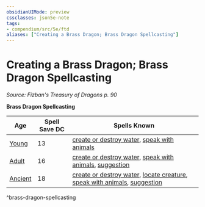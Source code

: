 ```yaml
---
obsidianUIMode: preview
cssclasses: json5e-note
tags:
- compendium/src/5e/ftd
aliases: ["Creating a Brass Dragon; Brass Dragon Spellcasting"]
---
```

# Creating a Brass Dragon; Brass Dragon Spellcasting
*Source: Fizban's Treasury of Dragons p. 90* 

**Brass Dragon Spellcasting**

| Age | Spell Save DC | Spells Known |
|-----|---------------|--------------|
| [Young](5E2014官方资源/bestiary/dragon/young-brass-dragon.md) | 13 | [create or destroy water](5E2014官方资源/spells/create-or-destroy-water.md), [speak with animals](5E2014官方资源/spells/speak-with-animals.md) |
| [Adult](5E2014官方资源/bestiary/dragon/adult-brass-dragon.md) | 16 | [create or destroy water](5E2014官方资源/spells/create-or-destroy-water.md), [speak with animals](5E2014官方资源/spells/speak-with-animals.md), [suggestion](5E2014官方资源/spells/suggestion.md) |
| [Ancient](5E2014官方资源/bestiary/dragon/ancient-brass-dragon.md) | 18 | [create or destroy water](5E2014官方资源/spells/create-or-destroy-water.md), [locate creature](5E2014官方资源/spells/locate-creature.md), [speak with animals](5E2014官方资源/spells/speak-with-animals.md), [suggestion](5E2014官方资源/spells/suggestion.md) |
^brass-dragon-spellcasting